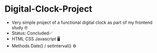 # Digital-Clock-Project

+ Very simple project of a functional digital clock as part of my frontend study 🤓
+ Status: Concluded✅
+ HTML CSS Javascript 🖥️
+ Methods Date() / setInterval() ⚙️
